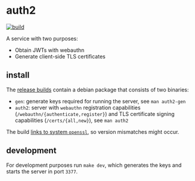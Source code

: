 # auth2

[![build](https://github.com/paasim/auth2/workflows/build/badge.svg)](https://github.com/paasim/auth2/actions)

A service with two purposes:
- Obtain JWTs with webauthn
- Generate client-side TLS certificates

## install

The [release builds](https://github.com/paasim/auth2/releases) contain a debian package that consists of two binaries:
- `gen`: generate keys required for running the server, see `man auth2-gen`
- `auth2`: server with `webauthn` registration capabilities (`/webauthn/{authenticate,register}`) and TLS certificate signing capabilities (`/certs/{all,new}`), see `man auth2`

The build [links to system `openssl`](https://docs.rs/openssl/latest/openssl/), so version mismatches might occur.

## development

For development purposes run `make dev`, which generates the keys and starts the server in port `3377`.
